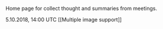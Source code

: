Home page for collect thought and summaries from meetings.

5.10.2018, 14:00 UTC [[Multiple image support]]